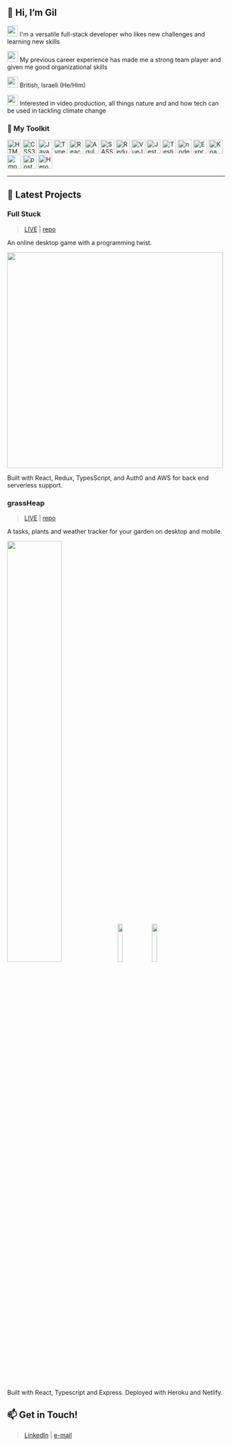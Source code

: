 ## 👋 Hi, I’m Gil 

<img width="25px" src="https://user-images.githubusercontent.com/78416008/125608178-fad6bce3-b738-4ba2-b77c-b9c939176d44.png"></img> I'm a versatile full-stack developer who likes new challenges and learning new skills

<img width="25px" src="https://user-images.githubusercontent.com/78416008/125609917-cef660ba-8599-450a-811b-3dc05e6aab5d.png"></img> My previous career experience has made me a strong team player and given me good organizational skills

<img width="25px" src="https://user-images.githubusercontent.com/78416008/125608320-33555810-95bc-48a2-8326-c2ea397140f2.png"></img> British, Israeli (He/Him)

<img width="25px" src="https://user-images.githubusercontent.com/78416008/125608283-9d3cfd3d-36a1-4b6a-a6e7-728910f092ed.png"></img> Interested in video production, all things nature and and how tech can be used in tackling climate change



### 🧰 My Toolkit

<p>
  <img width="32px" title="HTML5" src="https://raw.githubusercontent.com/rahulbanerjee26/githubAboutMeGenerator/main/icons/html.svg" style="max-width:100%;">
<img width="32px" title="CSS3" src="https://raw.githubusercontent.com/rahulbanerjee26/githubAboutMeGenerator/main/icons/css.svg" style="max-width:100%;">
<img width="32px" title="Javascript" src="https://raw.githubusercontent.com/rahulbanerjee26/githubAboutMeGenerator/main/icons/javascript.svg" style="max-width:100%;">
<img width="32px" title="Typescript" src="https://raw.githubusercontent.com/rahulbanerjee26/githubAboutMeGenerator/main/icons/typescript.svg" style="max-width:100%;">
<img width="32px" title="React" src="https://raw.githubusercontent.com/rahulbanerjee26/githubAboutMeGenerator/main/icons/reactjs.svg" style="max-width:100%;">
<img width="32px" title="Agular" src="https://raw.githubusercontent.com/rahulbanerjee26/githubAboutMeGenerator/main/icons/angularjs.svg" style="max-width:100%;">
<img width="32px" title="SASS" src="https://raw.githubusercontent.com/rahulbanerjee26/githubAboutMeGenerator/main/icons/sass.svg" style="max-width:100%;">
<img width="32px" title="Redux" src="https://raw.githubusercontent.com/rahulbanerjee26/githubAboutMeGenerator/main/icons/redux.svg" style="max-width:100%;">
<img width="32px" title="VueJS" src="https://user-images.githubusercontent.com/78416008/155984391-6bd13b53-64dc-4432-87ba-1e6c08a2b5fa.png" data-canonical-src="https://user-images.githubusercontent.com/78416008/155984391-6bd13b53-64dc-4432-87ba-1e6c08a2b5fa.png" style="max-width:100%;">
<img width="32px" title="Jest" src="https://raw.githubusercontent.com/rahulbanerjee26/githubAboutMeGenerator/main/icons/jest.svg" style="max-width:100%;">
<img width="32px" title="Testing library" src="https://camo.githubusercontent.com/6b9e7892741eca6461a4dc9e3e900601e6bac7fd76b4bf6bb95a29c0315ec892/68747470733a2f2f74657374696e672d6c6962726172792e636f6d2f696d672f6c6f676f2d6c617267652e706e67" data-canonical-src="https://testing-library.com/img/logo-large.png" style="max-width:100%;">
<img width="32px" title="node.js" src="https://raw.githubusercontent.com/rahulbanerjee26/githubAboutMeGenerator/main/icons/nodejs.svg" style="max-width:100%;">
<img width="32px" title="Express" src="https://raw.githubusercontent.com/rahulbanerjee26/githubAboutMeGenerator/main/icons/express.svg" style="max-width:100%;">
<img width="32px" title="Koa" src="https://camo.githubusercontent.com/6cc7b0afbd468b587967bb2007f5b3163c477b7ed07c04088f65ad57f74f18c7/68747470733a2f2f736c61636b2d66696c6573322e73332d75732d776573742d322e616d617a6f6e6177732e636f6d2f617661746172732f323031382d30382d32382f3432343636383632343732345f33643961383932336366393334396164636232635f3233302e706e67" data-canonical-src="https://slack-files2.s3-us-west-2.amazonaws.com/avatars/2018-08-28/424668624724_3d9a8923cf9349adcb2c_230.png" style="max-width:100%;">
<img width="32px" title="mongoDB" src="https://raw.githubusercontent.com/rahulbanerjee26/githubAboutMeGenerator/main/icons/mongodb.svg" style="max-width:100%;">
<img width="32px" title="postgreSQL" src="https://raw.githubusercontent.com/rahulbanerjee26/githubAboutMeGenerator/main/icons/postgresql.svg" style="max-width:100%;">
<img width="32px" title="Heroku" src="https://camo.githubusercontent.com/d0a5aa7f17bee4149a884f9b9ce34f2ade9d6ad657c64dabe1120b84153fe90e/68747470733a2f2f63646e2e69636f6e2d69636f6e732e636f6d2f69636f6e73322f323130382f504e472f3531322f6865726f6b755f69636f6e5f3133303931322e706e67" data-canonical-src="https://cdn.icon-icons.com/icons2/2108/PNG/512/heroku_icon_130912.png" style="max-width:100%;">
</p> 

---
  
## 📌 Latest Projects
### Full Stuck 
> <a href="https://full-stuck.com/">LIVE</a> | <a href="https://github.com/cw-thesis-project/full-stuck.com.git ">repo</a>

An online desktop game with a programming twist. 

<img width="500px" src="https://user-images.githubusercontent.com/78416008/125258075-e910f680-e2f5-11eb-8460-73e1a072e987.png" style="max-width:100%;"> 

Built with React, Redux, TypesScript, and Auth0 and AWS for back end serverless support.

### grassHeap
> <a href="https://www.grassheap.live/">LIVE</a> | <a href="https://github.com/GILREICH1/grassHeap">repo</a>

A tasks, plants and weather tracker for your garden on desktop and mobile. 

<span>
  <img src="https://user-images.githubusercontent.com/78416008/141751379-aadda49f-55aa-446a-9744-434188f6e8d8.png" width=50% >
  <img src="https://user-images.githubusercontent.com/78416008/141751299-6b9be3ff-afac-4a5a-b6d6-8506dd811aaa.png" width=15% >
  <img src="https://user-images.githubusercontent.com/78416008/141751667-268e754a-1513-42f3-928a-5c93a8eddc95.png" width=15% >
</span>

Built with React, Typescript and Express. Deployed with Heroku and Netlify.
## 📫 Get in Touch!
> <a href="https://www.linkedin.com/in/greich" target="_blank">LinkedIn</a> | <a href="gilreich12@gmail.com">e-mail</a>


<!---
GILREICH1/GILREICH1 is a ✨ special ✨ repository because its `README.md` (this file) appears on your GitHub profile.
You can click the Preview link to take a look at your changes.
--->
